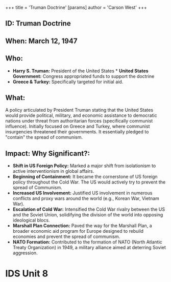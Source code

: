 +++
 title = 'Truman Doctrine'
[params]
	author = 'Carson West'
+++
## ID: Truman Doctrine 
## When: March 12, 1947

## Who:
*   **Harry S. Truman:** President of the United States *   **United States Government:** Congress appropriated funds to support the doctrine
*   **Greece & Turkey:** Specifically targeted for initial aid.

## What:
A policy articulated by President Truman stating that the United States would provide political, military, and economic assistance to democratic nations under threat from authoritarian forces (specifically communist influence). Initially focused on Greece and Turkey, where communist insurgencies threatened their governments. It essentially pledged to "contain" the spread of communism.

## Impact: Why Significant?:
*   **Shift in US Foreign Policy:** Marked a major shift from isolationism to active interventionism in global affairs.
*   **Beginning of Containment:** It became the cornerstone of US foreign policy throughout the Cold War.  The US would actively try to prevent the spread of Communism.
*   **Increased US Involvement:** Justified US involvement in numerous conflicts and proxy wars around the world (e.g., Korean War, Vietnam War).
*   **Escalation of Cold War:** Intensified the Cold War rivalry between the US and the Soviet Union, solidifying the division of the world into opposing ideological blocs.
*   **Marshall Plan Connection:** Paved the way for the Marshall Plan, a broader economic aid program for Europe designed to rebuild economies and prevent the spread of communism.
*   **NATO Formation:** Contributed to the formation of NATO (North Atlantic Treaty Organization) in 1949, a military alliance aimed at deterring Soviet aggression.

# IDS Unit 8